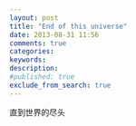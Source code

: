 ```yaml
---
layout: post
title: "End of this universe"
date: 2013-08-31 11:56
comments: true
categories: 
keywords:
description:
#published: true
exclude_from_search: true
---
```

直到世界的尽头
